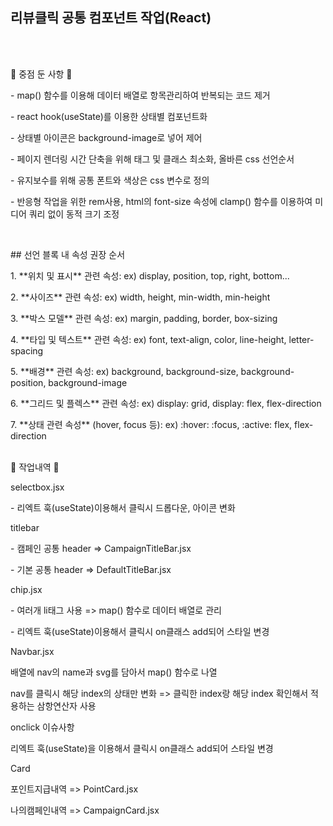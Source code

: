 <h2> 리뷰클릭 공통 컴포넌트 작업(React) </h2>

<br><br>
<p>🔧 중점 둔 사항 🔧 <p>
<p>- map() 함수를 이용해 데이터 배열로 항목관리하여 반복되는 코드 제거</p>
<p>- react hook(useState)를 이용한 상태별 컴포넌트화</p>
<p>- 상태별 아이콘은 background-image로 넣어 제어</p>
<p>- 페이지 렌더링 시간 단축을 위해 태그 및 클래스 최소화, 올바른 css 선언순서</p>
<p>- 유지보수를 위해 공통 폰트와 색상은 css 변수로 정의</p>
<p>- 반응형 작업을 위한 rem사용, html의 font-size 속성에 clamp() 함수를 이용하여 미디어 쿼리 없이 동적 크기 조정 </p>

<br>
<p>## 선언 블록 내 속성 권장 순서</p>
<p>1. **위치 및 표시** 관련 속성: ex) display, position, top, right, bottom...</p>
<p>2. **사이즈** 관련 속성: ex) width, height, min-width, min-height </p>
<p>3. **박스 모델** 관련 속성: ex) margin, padding, border, box-sizing </p>
<p>4. **타입 및 텍스트** 관련 속성: ex) font, text-align, color, line-height, letter-spacing </p>
<p>5. **배경** 관련 속성: ex) background, background-size, background-position, background-image </p>
<p>6. **그리드 및 플렉스** 관련 속성: ex) display: grid, display: flex, flex-direction </p>
<p>7. **상태 관련 속성** (hover, focus 등): ex) :hover: :focus, :active: flex, flex-direction</lip

<br><br>
<p>🔧 작업내역 🔧 <p>
<p>selectbox.jsx</p>
<p>- 리엑트 훅(useState)이용해서 클릭시 드롭다운, 아이콘 변화</p>
<p>titlebar</p>
<p>- 캠페인 공통 header => CampaignTitleBar.jsx</p>
<p>- 기본 공통 header => DefaultTitleBar.jsx</p>
<p>chip.jsx</p>
<p>- 여러개 li태그 사용 => map() 함수로 데이터 배열로 관리</p>
<p>- 리엑트 훅(useState)이용해서 클릭시 on클래스 add되어 스타일 변경</p>
<p>Navbar.jsx</p>
<p>배열에 nav의 name과 svg를 담아서 map() 함수로 나열</p>
<p>nav를 클릭시 해당 index의 상태만 변화 => 클릭한 index랑 해당 index 확인해서 적용하는 삼항연산자 사용</p>
<p>onclick 이슈사항</p>
<p>리엑트 훅(useState)을 이용해서 클릭시 on클래스 add되어 스타일 변경</p>
<p>Card</p>
<p>포인트지급내역 => PointCard.jsx</p>
<p>나의캠페인내역 => CampaignCard.jsx</p>








